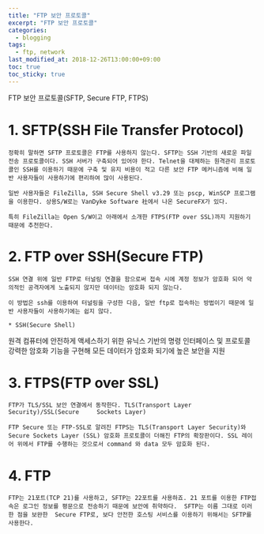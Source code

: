 ```yaml
---
title: "FTP 보안 프로토콜"
excerpt: "FTP 보안 프로토콜"
categories:
  - blogging
tags:
  - ftp, network
last_modified_at: 2018-12-26T13:00:00+09:00
toc: true
toc_sticky: true
---
```


FTP 보안 프로토콜(SFTP, Secure FTP, FTPS)

# 1. SFTP(SSH File Transfer Protocol)

    정확히 말하면 SFTP 프로토콜은 FTP를 사용하지 않는다. SFTP는 SSH 기반의 새로운 파일 전송 프로토콜이다. SSH 서버가 구축되어 있어야 한다. Telnet을 대체하는 원격관리 프로토콜인 SSH를 이용하기 때문에 구축 및 유지 비용이 적고 다른 보안 FTP 메커니즘에 비해 일반 사용자들이 사용하기에 편리하여 많이 사용된다.

    일반 사용자들은 FileZilla, SSH Secure Shell v3.29 또는 pscp, WinSCP 프로그램을 이용한다. 상용S/W로는 VanDyke Software 社에서 나온 SecureFX가 있다.

    특히 FileZilla는 Open S/W이고 아래에서 소개한 FTPS(FTP over SSL)까지 지원하기 때문에 추천한다.


# 2. FTP over SSH(Secure FTP)
    SSH 연결 위에 일반 FTP로 터널링 연결을 함으로써 접속 시에 계정 정보가 암호화 되어 악의적인 공격자에게 노출되지 않지만 데이터는 암호화 되지 않는다.

    이 방법은 ssh를 이용하여 터널링을 구성한 다음, 일반 ftp로 접속하는 방법이기 때문에 일반 사용자들이 사용하기에는 쉽지 않다.

    * SSH(Secure Shell)
  원격 컴퓨터에 안전하게 액세스하기 위한 유닉스 기반의 명령 인터페이스 및 프로토콜
  강력한 암호화 기능을 구현해 모든 데이터가 암호화 되기에 높은 보안을 지원

# 3. FTPS(FTP over SSL)
    FTP가 TLS/SSL 보안 연결에서 동작한다. TLS(Transport Layer Security)/SSL(Secure     Sockets Layer)

    FTP Secure 또는 FTP-SSL로 알려진 FTPS는 TLS(Transport Layer Security)와 Secure Sockets Layer (SSL) 암호화 프로토콜이 더해진 FTP의 확장판이다. SSL 레이어 위에서 FTP를 수행하는 것으로서 command 와 data 모두 암호화 된다.

# 4. FTP

    FTP는 21포트(TCP 21)를 사용하고, SFTP는 22포트를 사용하죠. 21 포트를 이용한 FTP접속은 로그인 정보를 평문으로 전송하기 때문에 보안에 취약하다.  SFTP는 이름 그대로 이러한 점을 보완한  Secure FTP로, 보다 안전한 호스팅 서비스를 이용하기 위해서는 SFTP를 사용한다.

